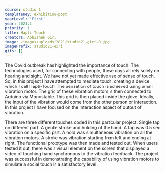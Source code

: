 ```yaml
---
course: studio 1
templateKey: exhibition-post
yearLevel: 'First'
year: 2021.1
priority: 1
title: Hapti-Touch
creators: Abhishek Giri
image: /images/uploads/2021/studio21-giri-0.jpg
imagePrefix: studio21-giri
gifs: []
---
```


The Covid outbreak has highlighted the importance of touch. The technologies used, for connecting with people, these days all rely solely on hearing and sight. We have not yet made effective use of sense of touch. So, in this project I have attempted to mediate touch, creating a device which I call Hapti-Touch. The sensation of touch is achieved using small vibration motor. The grid of these vibration motors is then connected to Arduino via Monostable. This grid is then placed inside the glove. Ideally, the input of the vibration would come from the other person or interaction. In this project I have focused on the interaction aspect of output of vibration.  

There are three different touches coded in this particular project. Single tap on different part. A gentle stroke and holding of the hand. A tap was 0.5 sec vibration on a specific part. A hold was simultaneous vibration on all the vibration motors. A stroke was vibration starting from left and ending at right. The functional prototype was then made and tested out. When users tested it out, there was a visual element on the screen that displayed a video of touching hand synchronous to the vibration feedback. The project was successful in demonstrating the capability of using vibration motors to simulate a social touch in a satisfactory level. 
